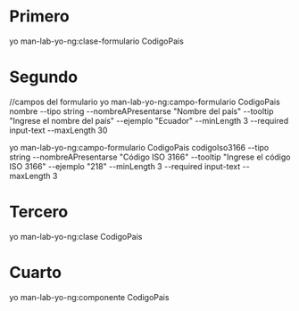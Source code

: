 # Primero
yo man-lab-yo-ng:clase-formulario CodigoPais
# Segundo
//campos del formulario
yo man-lab-yo-ng:campo-formulario CodigoPais nombre --tipo string --nombreAPresentarse "Nombre del país" --tooltip "Ingrese el nombre del país" --ejemplo "Ecuador" --minLength 3 --required  input-text --maxLength 30   

yo man-lab-yo-ng:campo-formulario CodigoPais codigoIso3166 --tipo string --nombreAPresentarse "Código ISO 3166" --tooltip "Ingrese el código ISO 3166" --ejemplo "218" --minLength 3 --required  input-text --maxLength 3 

# Tercero

yo man-lab-yo-ng:clase CodigoPais

# Cuarto 

yo man-lab-yo-ng:componente CodigoPais
